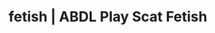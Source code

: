 ---
categories:
- POV Erotica
- Erotic Audiobooks
- Slow Burn
- Spiritual Kink
- ASMR Erotica
image: /assets/images/1747714216653.jpg
layout: post
schema:
  description: Premium adult content featuring ABDL Play, Scat Fetish. High-quality
    artwork with provocative themes.
  keywords:
  - ASMR Porn
  - Real Couples
  - Queer Kinks
  - ABDL Play
  - Gothic Erotica
  - E-Girl Erotica
  - Scat Fetish
  name: 1747714216653 | ABDL Play Scat Fetish
  type: VisualArtwork
seo:
  description: Featured content with artistic Scat Fetish, ABDL Play. HD images available.
  keywords: Scat Fetish, ABDL Play
  og_image: /assets/images/1747714216653.jpg
  schema_type: VisualArtwork
tags:
- '#fetish'
- ABDL Play
- Scat Fetish
title: fetish | ABDL Play Scat Fetish
---